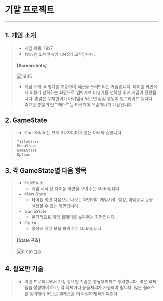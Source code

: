 # 기말 프로젝트
-----------------------------------
## 1. 게임 소개
>+ 게임 제목: 1997
>+ 1997은 오락실게임 1945의 모작입니다.
>####      [Screenshots]
>![1945](https://user-images.githubusercontent.com/32861131/94033520-01159900-fdfc-11ea-866c-f875d918c8a6.png)
>+ 게임 소개: 비행기를 조종하여 적군을 쓰러뜨리는 게임입니다.
>  타이틀 화면에서 비행기 선택하는 화면으로 넘어가며 비행기를 선택한 후에 게임이 진행됩니다.
>  총알은 무제한이며 아이템을 먹으면 점점 총알이 업그레이드 됩니다.
>  죽으면 총알의 업그레이드는 리셋되며 목숨하나가 차감됩니다.
## 2. GameState
>+ GameState는 크게 3가지이며 이름은 아래와 같습니다.
>```
>TitleState
>MenuState
>GameState
>Option
>```
## 3. 각 GameState별 다음 항목
>+ TitleState
>   + 게임 시작 전 타이틀 화면을 보여주는 State입니다.
>+ MenuState
>   + 타이틀 화면 다음으로 나오는 화면이며 게임시작, 설정, 게임종료 등을 설정할 수 있는 화면입니다.
>+ GameState
>   + 본격적으로 게임 플레이를 보여주는 화면입니다.
>+ Option
>   + 옵션에 관한 창을 띄워주는 State입니다.
>####      [State 구조]  
>![다이어그램](https://user-images.githubusercontent.com/32861131/94072344-6f744e80-fe30-11ea-85a3-1085b3f51c99.PNG)
## 4. 필요한 기술
>+ 이번 프로젝트에서 가장 중요한 기술은 충돌처리라고 생각합니다.
> 많은 객체들을 생성해야 하고, 각 객체마다 충돌처리가 가능해야 합니다.
> 많은 클래스를 정의해야 하므로 클래스를 더 확실하게 배워야한다.
